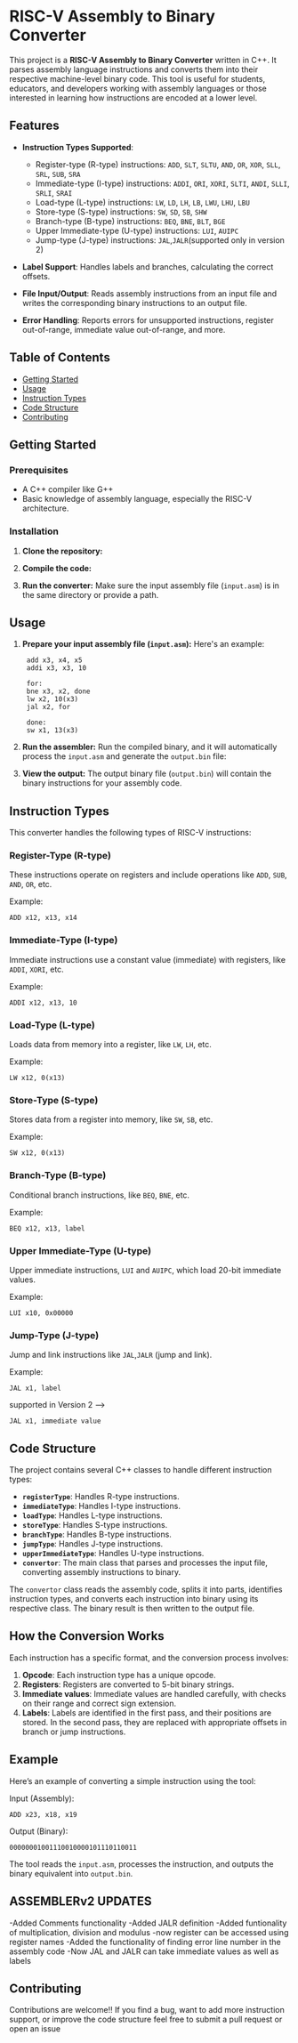 # RISC-V Assembly to Binary Converter

This project is a **RISC-V Assembly to Binary Converter** written in C++. It parses assembly language instructions and converts them into their respective machine-level binary code. This tool is useful for students, educators, and developers working with assembly languages or those interested in learning how instructions are encoded at a lower level.

## Features

- **Instruction Types Supported**: 
  - Register-type (R-type) instructions: `ADD`, `SLT`, `SLTU`, `AND`, `OR`, `XOR`, `SLL`, `SRL`, `SUB`, `SRA`
  - Immediate-type (I-type) instructions: `ADDI`, `ORI`, `XORI`, `SLTI`, `ANDI`, `SLLI`, `SRLI`, `SRAI`
  - Load-type (L-type) instructions: `LW`, `LD`, `LH`, `LB`, `LWU`, `LHU`, `LBU`
  - Store-type (S-type) instructions: `SW`, `SD`, `SB`, `SHW`
  - Branch-type (B-type) instructions: `BEQ`, `BNE`, `BLT`, `BGE`
  - Upper Immediate-type (U-type) instructions: `LUI`, `AUIPC`
  - Jump-type (J-type) instructions: `JAL`,`JALR`(supported only in version 2)
  
- **Label Support**: Handles labels and branches, calculating the correct offsets.
- **File Input/Output**: Reads assembly instructions from an input file and writes the corresponding binary instructions to an output file.
- **Error Handling**: Reports errors for unsupported instructions, register out-of-range, immediate value out-of-range, and more.

## Table of Contents

- [Getting Started](#getting-started)
- [Usage](#usage)
- [Instruction Types](#instruction-types)
- [Code Structure](#code-structure)
- [Contributing](#contributing)

## Getting Started

### Prerequisites

- A C++ compiler like G++
- Basic knowledge of assembly language, especially the RISC-V architecture.

### Installation

1. **Clone the repository:**

2. **Compile the code:**
   
3. **Run the converter:**
   Make sure the input assembly file (`input.asm`) is in the same directory or provide a path.

## Usage

1. **Prepare your input assembly file (`input.asm`):**
   Here's an example:
   ```
    add x3, x4, x5
    addi x3, x3, 10
    
    for:
    bne x3, x2, done
    lw x2, 10(x3)
    jal x2, for
    
    done:
    sw x1, 13(x3)
   ```

2. **Run the assembler:**
   Run the compiled binary, and it will automatically process the `input.asm` and generate the `output.bin` file:

3. **View the output:**
   The output binary file (`output.bin`) will contain the binary instructions for your assembly code.

## Instruction Types

This converter handles the following types of RISC-V instructions:

### Register-Type (R-type)

These instructions operate on registers and include operations like `ADD`, `SUB`, `AND`, `OR`, etc.

Example:
```
ADD x12, x13, x14
```

### Immediate-Type (I-type)

Immediate instructions use a constant value (immediate) with registers, like `ADDI`, `XORI`, etc.

Example:
```
ADDI x12, x13, 10
```

### Load-Type (L-type)

Loads data from memory into a register, like `LW`, `LH`, etc.

Example:
```
LW x12, 0(x13)
```

### Store-Type (S-type)

Stores data from a register into memory, like `SW`, `SB`, etc.

Example:
```
SW x12, 0(x13)
```

### Branch-Type (B-type)

Conditional branch instructions, like `BEQ`, `BNE`, etc.

Example:
```
BEQ x12, x13, label
```

### Upper Immediate-Type (U-type)

Upper immediate instructions, `LUI` and `AUIPC`, which load 20-bit immediate values.

Example:
```
LUI x10, 0x00000
```

### Jump-Type (J-type)

Jump and link instructions like `JAL`,`JALR` (jump and link).

Example:
```
JAL x1, label
```
supported in Version 2 -->
```
JAL x1, immediate value
```


## Code Structure

The project contains several C++ classes to handle different instruction types:

- **`registerType`**: Handles R-type instructions.
- **`immediateType`**: Handles I-type instructions.
- **`loadType`**: Handles L-type instructions.
- **`storeType`**: Handles S-type instructions.
- **`branchType`**: Handles B-type instructions.
- **`jumpType`**: Handles J-type instructions.
- **`upperImmediateType`**: Handles U-type instructions.
- **`convertor`**: The main class that parses and processes the input file, converting assembly instructions to binary.

The `convertor` class reads the assembly code, splits it into parts, identifies instruction types, and converts each instruction into binary using its respective class. The binary result is then written to the output file.

## How the Conversion Works

Each instruction has a specific format, and the conversion process involves:

1. **Opcode**: Each instruction type has a unique opcode.
2. **Registers**: Registers are converted to 5-bit binary strings.
3. **Immediate values**: Immediate values are handled carefully, with checks on their range and correct sign extension.
4. **Labels**: Labels are identified in the first pass, and their positions are stored. In the second pass, they are replaced with appropriate offsets in branch or jump instructions.

## Example

Here’s an example of converting a simple instruction using the tool:

Input (Assembly):
```
ADD x23, x18, x19
```

Output (Binary):
```
00000001001110010000101110110011
```

The tool reads the `input.asm`, processes the instruction, and outputs the binary equivalent into `output.bin`.

## ASSEMBLERv2 UPDATES 

-Added Comments functionality
-Added JALR definition
-Added funtionality of multiplication, division and modulus
-now register can be accessed using register names
-Added the functionality of finding error line number in the assembly code
-Now JAL and JALR can take immediate values as well as labels


## Contributing

Contributions are welcome!! If you find a bug, want to add more instruction support, or improve the code structure feel free to submit a pull request or open an issue
